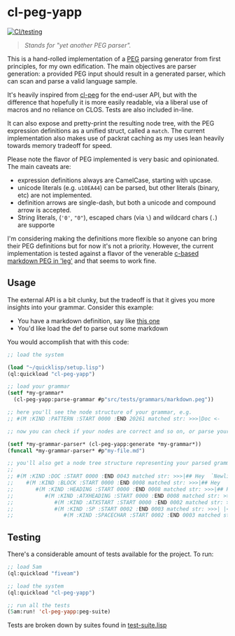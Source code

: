 # cl-peg-yapp

[![CI/testing](https://github.com/maxArturo/cl-peg-yapp/actions/workflows/main.yml/badge.svg)](https://github.com/maxArturo/cl-peg-yapp/actions/workflows/main.yml)

> *Stands for "yet another PEG parser".*

This is a hand-rolled implementation of a [PEG](https://bford.info/packrat/) 
parsing generator from
first principles, for my own edification. The main objectives are parser
generation: a provided PEG input should result in a generated parser,
which can scan and parse a valid language sample.

It's heavily inspired from [cl-peg](https://github.com/thezerobit/cl-peg/tree/master)
for the end-user API, but with the difference that hopefully it is more easily readable, via
a liberal use of macros and no reliance on CLOS. Tests are also included in-line.

It can also expose and pretty-print the resulting node tree, with the
PEG expression definitions as a unified struct, called a `match`.
The current implementation also makes use of packrat caching as my uses
lean heavily towards memory tradeoff for speed.

Please note the flavor of PEG implemented is very basic and opinionated. The main caveats are:

- expression definitions always are CamelCase, starting with upcase.
- unicode literals (e.g. `u10EA44`) can be parsed, but other literals
  (binary, etc) are not implemented.
- definition arrows are single-dash, but both a unicode and compound arrow is accepted.
- String literals, (`'0'`, `"0"`), escaped chars (via `\`) and wildcard chars (`.`) are supporte

I'm considering making the definitions more flexible so anyone can bring their PEG definitions but for now it's not a priority. However, the
current implementation is tested against a flavor of the venerable [c-based markdown PEG in 'leg'](https://github.com/jgm/peg-markdown/blob/master/markdown_parser.leg)
and that seems to work fine.

## Usage

The external API is a bit clunky, but the tradeoff is that it gives you more insights into your grammar. Consider this example:

- You have a markdown definition, say like [this one](./src/tests/grammars/markdown.peg)
- You'd like load the def to parse out some markdown

You would accomplish that with this code:

```lisp
;; load the system

(load "~/quicklisp/setup.lisp")
(ql:quickload "cl-peg-yapp")

;; load your grammar
(setf *my-grammar* 
  (cl-peg-yapp:parse-grammar #p"src/tests/grammars/markdown.peg"))

;; here you'll see the node structure of your grammar, e.g.
;; #(M :KIND :PATTERN :START 0000 :END 20261 matched str: >>>|Doc <-       BOM? Block* `Newline`  `Newline` Block <-     BlankLine* (BlockQuote `Newline`               /  Verbatim `Newline`               /  Note `Newline`               /  Reference `Newline`               /  HorizontalRule `Newline`               /  Heading `Newline`               /  OrderedList `Newline` ...  

;; now you can check if your nodes are correct and so on, or parse your target string via a generated parser function:

(setf *my-grammar-parser* (cl-peg-yapp:generate *my-grammar*))
(funcall *my-grammar-parser* #p"my-file.md")

;; you'll also get a node tree structure representing your parsed grammar:
;;
;; #(M :KIND :DOC :START 0000 :END 0043 matched str: >>>|## Hey  `Newline`  `Newline` This is me, [my link](example.com)|<<<:CHILDREN
;;    #(M :KIND :BLOCK :START 0000 :END 0008 matched str: >>>|## Hey  `Newline` |<<<:CHILDREN
;;       #(M :KIND :HEADING :START 0000 :END 0008 matched str: >>>|## Hey  `Newline` |<<<:CHILDREN
;;          #(M :KIND :ATXHEADING :START 0000 :END 0008 matched str: >>>|## Hey  `Newline` |<<<:CHILDREN
;;             #(M :KIND :ATXSTART :START 0000 :END 0002 matched str: >>>|##|<<<)
;;             #(M :KIND :SP :START 0002 :END 0003 matched str: >>>| |<<<:CHILDREN
;;                #(M :KIND :SPACECHAR :START 0002 :END 0003 matched str: >>>| |<<<))

```

## Testing

There's a considerable amount of tests available for the project. To run:

```lisp
;; load 5am
(ql:quickload "fiveam")

;; load the system
(ql:quickload "cl-peg-yapp")

;; run all the tests
(5am:run! 'cl-peg-yapp:peg-suite)
```
Tests are broken down by suites found in [test-suite.lisp](./src/test-suites.lisp)

